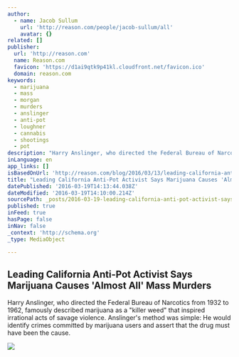 ```yaml
---
author:
  - name: Jacob Sullum
    url: 'http://reason.com/people/jacob-sullum/all'
    avatar: {}
related: []
publisher:
  url: 'http://reason.com'
  name: Reason.com
  favicon: 'https://d1ai9qtk9p41kl.cloudfront.net/favicon.ico'
  domain: reason.com
keywords:
  - marijuana
  - mass
  - morgan
  - murders
  - anslinger
  - anti-pot
  - loughner
  - cannabis
  - shootings
  - pot
description: "Harry Anslinger, who directed the Federal Bureau of Narcotics from 1932 to 1962, famously described marijuana as a \"killer weed\" that inspired irrational acts of savage violence. Anslinger's method was simple: He would identify crimes committed by marijuana users and assert that the drug must have been the cause."
inLanguage: en
app_links: []
isBasedOnUrl: 'http://reason.com/blog/2016/03/13/leading-california-anti-pot-activist-say'
title: "Leading California Anti-Pot Activist Says Marijuana Causes 'Almost All' Mass Murders"
datePublished: '2016-03-19T14:13:44.038Z'
dateModified: '2016-03-19T14:10:00.214Z'
sourcePath: _posts/2016-03-19-leading-california-anti-pot-activist-says-marijuana-causes.md
published: true
inFeed: true
hasPage: false
inNav: false
_context: 'http://schema.org'
_type: MediaObject

---
```

<article style=""><h1>Leading California Anti-Pot Activist Says Marijuana Causes 'Almost All' Mass Murders</h1><p>Harry Anslinger, who directed the Federal Bureau of Narcotics from 1932 to 1962, famously described marijuana as a "killer weed" that inspired irrational acts of savage violence. Anslinger's method was simple: He would identify crimes committed by marijuana users and assert that the drug must have been the cause.</p><img src="https://d1ai9qtk9p41kl.cloudfront.net/assets/db/14578720173011.jpg" /></article>